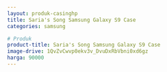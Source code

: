 ```yaml
---
layout: produk-casinghp
title: Saria's Song Samsung Galaxy S9 Case
categories: samsung

# Produk
product-title: Saria's Song Samsung Galaxy S9 Case
image-drive: 1QvZvCwvp0ekv3v_DvuDxRbVbni0xd6gz
harga: 90000
---
```

